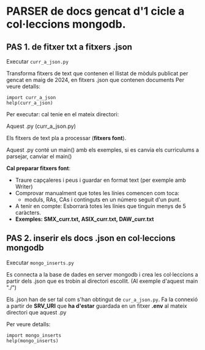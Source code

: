 # PARSER de docs gencat d'1 cicle a col·leccions mongodb.

## PAS 1. de fitxer txt a fitxers .json

Executar `curr_a_json.py`

Transforma fitxers de text que contenen el llistat de mòduls publicat per gencat en maig de 2024, en fitxers .json que contenen documents 
Per veure detalls:
```
import curr_a_json
help(curr_a_json)
```
Per executar: cal tenie en el mateix directori:

  Aquest .py (curr_a_json.py)
  
  Els fitxers de text pla a processar (**fitxers font**).
    
Aquest .py conté un main() amb els exemples, 
  si es canvia els curriculums a parsejar, canviar el main()
  
**Cal preparar fitxers font**: 
  - Traure capçaleres i peus i guardar en format text (per exemple amb Writer)
  - Comprovar manualment que totes les línies comencen com toca: 
    - moduls, RAs, CAs i continguts en un número seguit d'un punt.
  - A tenir en compte:  Esborrarà totes les línies que tinguin menys de 5 caràcters.
  - **Exemples: SMX_curr.txt, ASIX_curr.txt, DAW_curr.txt**

## PAS 2. inserir els docs .json en col·leccions mongodb
Executar `mongo_inserts.py`

Es connecta a la base de dades en server mongodb i crea les col·leccions a partir dels .json que es trobin al directori escollit. (Al exemple d'aquest main "./")

Els .json han de ser tal com s'han obtingut de `cur_a_json.py`. Fa la connexió a partir de **SRV_URI** que **ha d'estar** guardada en un fitxer **.env** al mateix directori que aquest .py

Per veure detalls:
```
import mongo_inserts
help(mongo_inserts)
```
